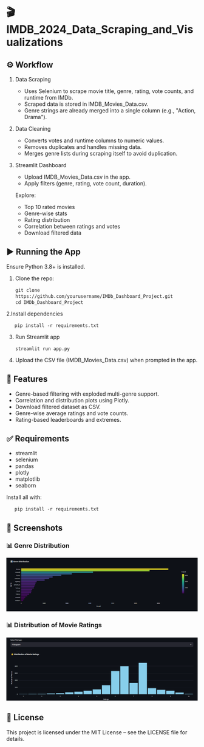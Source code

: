 # 🎬 IMDB_2024_Data_Scraping_and_Visualizations

## ⚙️ Workflow
1. Data Scraping

    - Uses Selenium to scrape movie title, genre, rating, vote counts, and runtime from IMDb.
    - Scraped data is stored in IMDB_Movies_Data.csv.
    - Genre strings are already merged into a single column (e.g., "Action, Drama").

2. Data Cleaning

    - Converts votes and runtime columns to numeric values.
    - Removes duplicates and handles missing data.
    - Merges genre lists during scraping itself to avoid duplication.

3. Streamlit Dashboard

    - Upload IMDB_Movies_Data.csv in the app.
    - Apply filters (genre, rating, vote count, duration).

    Explore:

      - Top 10 rated movies
      - Genre-wise stats
      - Rating distribution
      - Correlation between ratings and votes
      - Download filtered data

## ▶️ Running the App

Ensure Python 3.8+ is installed.

1. Clone the repo:

       git clone https://github.com/yourusername/IMDb_Dashboard_Project.git
       cd IMDb_Dashboard_Project

2.Install dependencies

       pip install -r requirements.txt

3. Run Streamlit app

       streamlit run app.py

4. Upload the CSV file (IMDB_Movies_Data.csv) when prompted in the app.

## 🧩 Features

   - Genre-based filtering with exploded multi-genre support.
   - Correlation and distribution plots using Plotly.
   - Download filtered dataset as CSV.
   - Genre-wise average ratings and vote counts.
   - Rating-based leaderboards and extremes.

## ✅ Requirements

   - streamlit
   - selenium
   - pandas
   - plotly
   - matplotlib
   - seaborn

Install all with:

       pip install -r requirements.txt

## 📸 Screenshots

### 📊 Genre Distribution

<img src="Screenshots/barchart.png" width="800"/>

### 📊 Distribution of Movie Ratings

<img src="Screenshots/histogram.png" width="800"/>

## 📃 License

   This project is licensed under the MIT License – see the LICENSE file for details.

